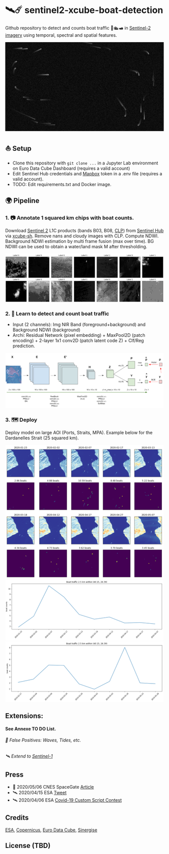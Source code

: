 # 🛰️☄️ sentinel2-xcube-boat-detection

Github repository to detect and counts boat traffic 🚢🛳️🛥️ in [Sentinel-2 imagery](https://sentinel.esa.int/web/sentinel/missions/sentinel-2) using temporal, spectral and spatial features.

![S2-Artwork](pics/EU-Ports/Venezia/Artwork_by_Elena_Aversa.jpg)

## ⛵ Setup
- Clone this repository with ```git clone ...``` in a Jupyter Lab environment on Euro Data Cube Dashboard (requires a valid account)
- Edit Sentinel Hub credentials and [Mapbox](https://studio.mapbox.com/) token in a .env file (requires a valid account).
- TODO: Edit requirements.txt and Docker image.

## 🌍 Pipeline

### 1. 📷 Annotate 1 squared km chips with boat counts.

Download [Sentinel 2](https://sentinel.esa.int/web/sentinel/missions/sentinel-2) L1C products (bands B03, B08, [CLP](https://github.com/sentinel-hub/sentinel2-cloud-detector)) from [Sentinel Hub](https://www.sentinel-hub.com/) via [xcube-sh](https://github.com/dcs4cop/xcube-sh). Remove nans and cloudy images with CLP. Compute NDWI. Background NDWI estimation by multi frame fusion (max over time). BG NDWI can be used to obtain a water/land mask M after thresholding.

![Inputs](pics/S2-Boat-Density/inputs.png)

### 2. 🔭 Learn to detect and count boat traffic

- Input (2 channels): Img NIR Band (foreground+background) and Background NDWI (background)
- Archi: Residual Network (pixel embedding) + MaxPool2D (patch encoding) + 2-layer 1x1 conv2D (patch latent code Z) + Clf/Reg prediction.

![Model](pics/S2-Boat-Density/Classifier.png)

### 3. 🗺️ Deploy

Deploy model on large AOI (Ports, Straits, MPA). Example below for the Dardanelles Strait (25 squared km).

![Dardanelles heatmaps](pics/EU-Straits/Dardanelles/Dardanelles_heatmaps_2020.png)
![Dardanelles activity](pics/EU-Straits/Dardanelles/Dardanelles_traffic_2020.png)
![Dardanelles activity](pics/EU-Straits/Dardanelles/Dardanelles_traffic_2019.png)


## Extensions:

#### See Annexe TO DO List.

###### 🌊 False Positives: Waves, Tides, etc.

###### 🛰️ Extend to [Sentinel-1](https://sentinelhub-py.readthedocs.io/en/latest/examples/ogc_request.html?highlight=sentinel-1)


## Press

- 📡 2020/05/06 CNES SpaceGate [Article](https://spacegate.cnes.fr/fr/covid-19-venise-sans-les-bateaux)
- 🛰️ 2020/04/15 ESA [Tweet](https://mobile.twitter.com/EO_OPEN_SCIENCE/status/1250367319936765953)
- 🛰️ 2020/04/06 ESA [Covid-19 Custom Script Contest](https://www.sentinel-hub.com/contest)

## Credits

[ESA](https://www.esa.int/), [Copernicus](https://scihub.copernicus.eu/dhus/#/home), [Euro Data Cube](https://eurodatacube.com/), [Sinergise](https://www.sinergise.com/)

## License (TBD)
